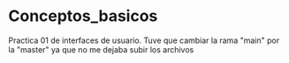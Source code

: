 # Conceptos_basicos
Practica 01 de interfaces de usuario.
Tuve que cambiar la rama "main" por la "master" ya que no me dejaba subir los archivos
